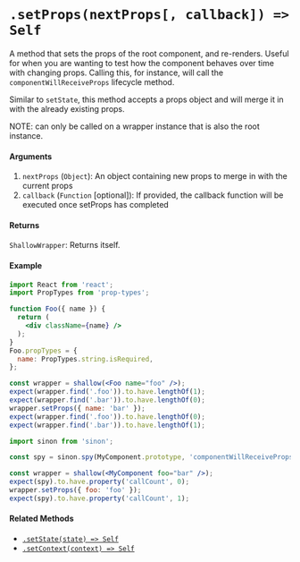 # `.setProps(nextProps[, callback]) => Self`

A method that sets the props of the root component, and re-renders. Useful for when you are
wanting to test how the component behaves over time with changing props. Calling this, for
instance, will call the `componentWillReceiveProps` lifecycle method.

Similar to `setState`, this method accepts a props object and will merge it in with the already
existing props.

NOTE: can only be called on a wrapper instance that is also the root instance.


#### Arguments

1. `nextProps` (`Object`): An object containing new props to merge in with the current props
2. `callback` (`Function` [optional]): If provided, the callback function will be executed once setProps has completed



#### Returns

`ShallowWrapper`: Returns itself.



#### Example

```jsx
import React from 'react';
import PropTypes from 'prop-types';

function Foo({ name }) {
  return (
    <div className={name} />
  );
}
Foo.propTypes = {
  name: PropTypes.string.isRequired,
};
```
```jsx
const wrapper = shallow(<Foo name="foo" />);
expect(wrapper.find('.foo')).to.have.lengthOf(1);
expect(wrapper.find('.bar')).to.have.lengthOf(0);
wrapper.setProps({ name: 'bar' });
expect(wrapper.find('.foo')).to.have.lengthOf(0);
expect(wrapper.find('.bar')).to.have.lengthOf(1);
```

```jsx
import sinon from 'sinon';

const spy = sinon.spy(MyComponent.prototype, 'componentWillReceiveProps');

const wrapper = shallow(<MyComponent foo="bar" />);
expect(spy).to.have.property('callCount', 0);
wrapper.setProps({ foo: 'foo' });
expect(spy).to.have.property('callCount', 1);
```


#### Related Methods

- [`.setState(state) => Self`](setState.md)
- [`.setContext(context) => Self`](setContext.md)


